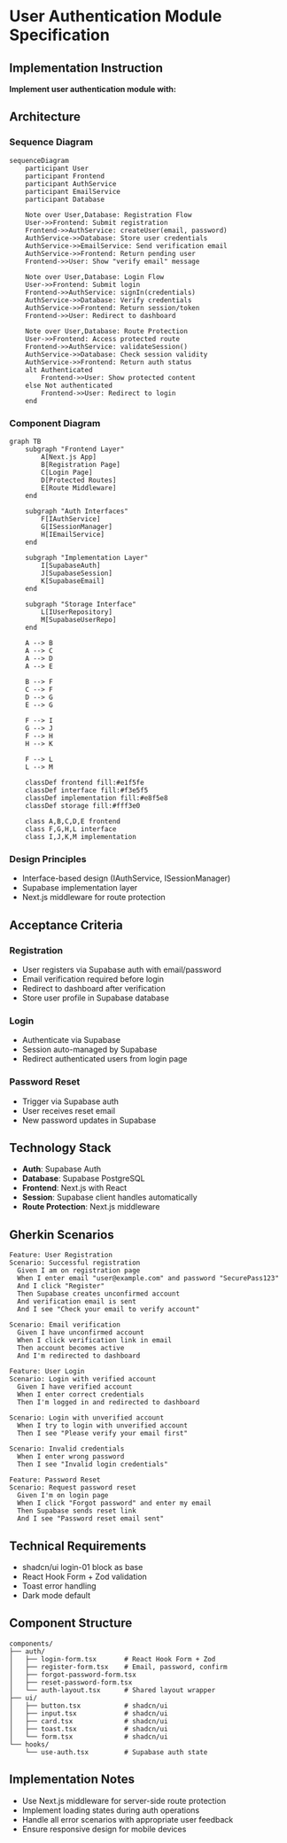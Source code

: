 # User Authentication Module Specification

## Implementation Instruction

**Implement user authentication module with:**

## Architecture

### Sequence Diagram
```mermaid
sequenceDiagram
    participant User
    participant Frontend
    participant AuthService
    participant EmailService
    participant Database

    Note over User,Database: Registration Flow
    User->>Frontend: Submit registration
    Frontend->>AuthService: createUser(email, password)
    AuthService->>Database: Store user credentials
    AuthService->>EmailService: Send verification email
    AuthService->>Frontend: Return pending user
    Frontend->>User: Show "verify email" message

    Note over User,Database: Login Flow
    User->>Frontend: Submit login
    Frontend->>AuthService: signIn(credentials)
    AuthService->>Database: Verify credentials
    AuthService->>Frontend: Return session/token
    Frontend->>User: Redirect to dashboard

    Note over User,Database: Route Protection
    User->>Frontend: Access protected route
    Frontend->>AuthService: validateSession()
    AuthService->>Database: Check session validity
    AuthService->>Frontend: Return auth status
    alt Authenticated
        Frontend->>User: Show protected content
    else Not authenticated
        Frontend->>User: Redirect to login
    end
```

### Component Diagram
```mermaid
graph TB
    subgraph "Frontend Layer"
        A[Next.js App]
        B[Registration Page]
        C[Login Page]
        D[Protected Routes]
        E[Route Middleware]
    end
    
    subgraph "Auth Interfaces"
        F[IAuthService]
        G[ISessionManager]
        H[IEmailService]
    end
    
    subgraph "Implementation Layer"
        I[SupabaseAuth]
        J[SupabaseSession]
        K[SupabaseEmail]
    end
    
    subgraph "Storage Interface"
        L[IUserRepository]
        M[SupabaseUserRepo]
    end

    A --> B
    A --> C
    A --> D
    A --> E
    
    B --> F
    C --> F
    D --> G
    E --> G
    
    F --> I
    G --> J
    F --> H
    H --> K
    
    F --> L
    L --> M

    classDef frontend fill:#e1f5fe
    classDef interface fill:#f3e5f5
    classDef implementation fill:#e8f5e8
    classDef storage fill:#fff3e0
    
    class A,B,C,D,E frontend
    class F,G,H,L interface
    class I,J,K,M implementation
```

### Design Principles
- Interface-based design (IAuthService, ISessionManager)
- Supabase implementation layer
- Next.js middleware for route protection

## Acceptance Criteria

### Registration
- User registers via Supabase auth with email/password
- Email verification required before login
- Redirect to dashboard after verification
- Store user profile in Supabase database

### Login
- Authenticate via Supabase
- Session auto-managed by Supabase
- Redirect authenticated users from login page

### Password Reset
- Trigger via Supabase auth
- User receives reset email
- New password updates in Supabase

## Technology Stack
- **Auth**: Supabase Auth
- **Database**: Supabase PostgreSQL
- **Frontend**: Next.js with React
- **Session**: Supabase client handles automatically
- **Route Protection**: Next.js middleware

## Gherkin Scenarios

```gherkin
Feature: User Registration
Scenario: Successful registration
  Given I am on registration page
  When I enter email "user@example.com" and password "SecurePass123"
  And I click "Register"
  Then Supabase creates unconfirmed account
  And verification email is sent
  And I see "Check your email to verify account"

Scenario: Email verification
  Given I have unconfirmed account
  When I click verification link in email
  Then account becomes active
  And I'm redirected to dashboard

Feature: User Login
Scenario: Login with verified account
  Given I have verified account
  When I enter correct credentials
  Then I'm logged in and redirected to dashboard

Scenario: Login with unverified account
  When I try to login with unverified account
  Then I see "Please verify your email first"

Scenario: Invalid credentials
  When I enter wrong password
  Then I see "Invalid login credentials"

Feature: Password Reset
Scenario: Request password reset
  Given I'm on login page
  When I click "Forgot password" and enter my email
  Then Supabase sends reset link
  And I see "Password reset email sent"
```

## Technical Requirements
- shadcn/ui login-01 block as base
- React Hook Form + Zod validation
- Toast error handling
- Dark mode default

## Component Structure
```
components/
├── auth/
│   ├── login-form.tsx       # React Hook Form + Zod
│   ├── register-form.tsx    # Email, password, confirm
│   ├── forgot-password-form.tsx
│   ├── reset-password-form.tsx
│   └── auth-layout.tsx      # Shared layout wrapper
├── ui/
│   ├── button.tsx           # shadcn/ui
│   ├── input.tsx            # shadcn/ui
│   ├── card.tsx             # shadcn/ui
│   ├── toast.tsx            # shadcn/ui
│   └── form.tsx             # shadcn/ui
└── hooks/
    └── use-auth.tsx         # Supabase auth state
```

## Implementation Notes
- Use Next.js middleware for server-side route protection
- Implement loading states during auth operations
- Handle all error scenarios with appropriate user feedback
- Ensure responsive design for mobile devices